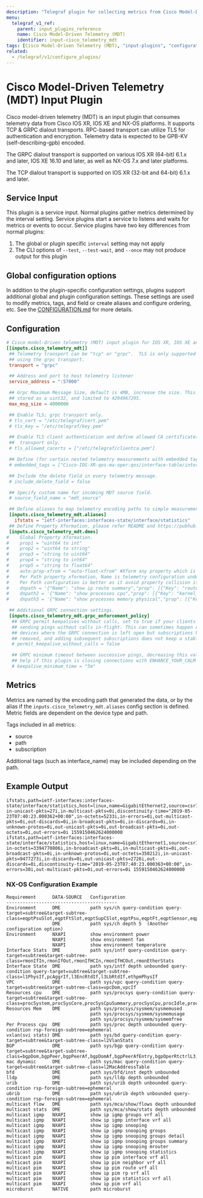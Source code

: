 ```yaml
---
description: "Telegraf plugin for collecting metrics from Cisco Model-Driven Telemetry (MDT)"
menu:
  telegraf_v1_ref:
    parent: input_plugins_reference
    name: Cisco Model-Driven Telemetry (MDT)
    identifier: input-cisco_telemetry_mdt
tags: [Cisco Model-Driven Telemetry (MDT), "input-plugins", "configuration"]
related:
  - /telegraf/v1/configure_plugins/
---
```


# Cisco Model-Driven Telemetry (MDT) Input Plugin

Cisco model-driven telemetry (MDT) is an input plugin that consumes telemetry
data from Cisco IOS XR, IOS XE and NX-OS platforms. It supports TCP & GRPC
dialout transports.  RPC-based transport can utilize TLS for authentication and
encryption.  Telemetry data is expected to be GPB-KV (self-describing-gpb)
encoded.

The GRPC dialout transport is supported on various IOS XR (64-bit) 6.1.x and
later, IOS XE 16.10 and later, as well as NX-OS 7.x and later platforms.

The TCP dialout transport is supported on IOS XR (32-bit and 64-bit) 6.1.x and
later.

## Service Input <!-- @/docs/includes/service_input.md -->

This plugin is a service input. Normal plugins gather metrics determined by the
interval setting. Service plugins start a service to listens and waits for
metrics or events to occur. Service plugins have two key differences from
normal plugins:

1. The global or plugin specific `interval` setting may not apply
2. The CLI options of `--test`, `--test-wait`, and `--once` may not produce
   output for this plugin

## Global configuration options <!-- @/docs/includes/plugin_config.md -->

In addition to the plugin-specific configuration settings, plugins support
additional global and plugin configuration settings. These settings are used to
modify metrics, tags, and field or create aliases and configure ordering, etc.
See the [CONFIGURATION.md](/telegraf/v1/configuration/#plugins) for more details.

[CONFIGURATION.md]: ../../../docs/CONFIGURATION.md#plugins

## Configuration

```toml @sample.conf
# Cisco model-driven telemetry (MDT) input plugin for IOS XR, IOS XE and NX-OS platforms
[[inputs.cisco_telemetry_mdt]]
 ## Telemetry transport can be "tcp" or "grpc".  TLS is only supported when
 ## using the grpc transport.
 transport = "grpc"

 ## Address and port to host telemetry listener
 service_address = ":57000"

 ## Grpc Maximum Message Size, default is 4MB, increase the size. This is
 ## stored as a uint32, and limited to 4294967295.
 max_msg_size = 4000000

 ## Enable TLS; grpc transport only.
 # tls_cert = "/etc/telegraf/cert.pem"
 # tls_key = "/etc/telegraf/key.pem"

 ## Enable TLS client authentication and define allowed CA certificates; grpc
 ##  transport only.
 # tls_allowed_cacerts = ["/etc/telegraf/clientca.pem"]

 ## Define (for certain nested telemetry measurements with embedded tags) which fields are tags
 # embedded_tags = ["Cisco-IOS-XR-qos-ma-oper:qos/interface-table/interface/input/service-policy-names/service-policy-instance/statistics/class-stats/class-name"]

 ## Include the delete field in every telemetry message.
 # include_delete_field = false

 ## Specify custom name for incoming MDT source field.
 # source_field_name = "mdt_source"

 ## Define aliases to map telemetry encoding paths to simple measurement names
 [inputs.cisco_telemetry_mdt.aliases]
   ifstats = "ietf-interfaces:interfaces-state/interface/statistics"
 ## Define Property Xformation, please refer README and https://pubhub.devnetcloud.com/media/dme-docs-9-3-3/docs/appendix/ for Model details.
 [inputs.cisco_telemetry_mdt.dmes]
#    Global Property Xformation.
#    prop1 = "uint64 to int"
#    prop2 = "uint64 to string"
#    prop3 = "string to uint64"
#    prop4 = "string to int64"
#    prop5 = "string to float64"
#    auto-prop-xfrom = "auto-float-xfrom" #Xform any property which is string, and has float number to type float64
#    Per Path property xformation, Name is telemetry configuration under sensor-group, path configuration "WORD         Distinguished Name"
#    Per Path configuration is better as it avoid property collision issue of types.
#    dnpath = '{"Name": "show ip route summary","prop": [{"Key": "routes","Value": "string"}, {"Key": "best-paths","Value": "string"}]}'
#    dnpath2 = '{"Name": "show processes cpu","prop": [{"Key": "kernel_percent","Value": "float"}, {"Key": "idle_percent","Value": "float"}, {"Key": "process","Value": "string"}, {"Key": "user_percent","Value": "float"}, {"Key": "onesec","Value": "float"}]}'
#    dnpath3 = '{"Name": "show processes memory physical","prop": [{"Key": "processname","Value": "string"}]}'

 ## Additional GRPC connection settings.
 [inputs.cisco_telemetry_mdt.grpc_enforcement_policy]
  ## GRPC permit keepalives without calls, set to true if your clients are
  ## sending pings without calls in-flight. This can sometimes happen on IOS-XE
  ## devices where the GRPC connection is left open but subscriptions have been
  ## removed, and adding subsequent subscriptions does not keep a stable session.
  # permit_keepalive_without_calls = false

  ## GRPC minimum timeout between successive pings, decreasing this value may
  ## help if this plugin is closing connections with ENHANCE_YOUR_CALM (too_many_pings).
  # keepalive_minimum_time = "5m"
```

## Metrics

Metrics are named by the encoding path that generated the data, or by the alias
if the `inputs.cisco_telemetry_mdt.aliases` config section is defined.
Metric fields are dependent on the device type and path.

Tags included in all metrics:

- source
- path
- subscription

Additional tags (such as interface_name) may be included depending on the path.

## Example Output

```text
ifstats,path=ietf-interfaces:interfaces-state/interface/statistics,host=linux,name=GigabitEthernet2,source=csr1kv,subscription=101 in-unicast-pkts=27i,in-multicast-pkts=0i,discontinuity-time="2019-05-23T07:40:23.000362+00:00",in-octets=5233i,in-errors=0i,out-multicast-pkts=0i,out-discards=0i,in-broadcast-pkts=0i,in-discards=0i,in-unknown-protos=0i,out-unicast-pkts=0i,out-broadcast-pkts=0i,out-octets=0i,out-errors=0i 1559150462624000000
ifstats,path=ietf-interfaces:interfaces-state/interface/statistics,host=linux,name=GigabitEthernet1,source=csr1kv,subscription=101 in-octets=3394770806i,in-broadcast-pkts=0i,in-multicast-pkts=0i,out-broadcast-pkts=0i,in-unknown-protos=0i,out-octets=350212i,in-unicast-pkts=9477273i,in-discards=0i,out-unicast-pkts=2726i,out-discards=0i,discontinuity-time="2019-05-23T07:40:23.000363+00:00",in-errors=30i,out-multicast-pkts=0i,out-errors=0i 1559150462624000000
```

### NX-OS Configuration Example

```text
Requirement      DATA-SOURCE   Configuration
-----------------------------------------
Environment      DME           path sys/ch query-condition query-target=subtree&target-subtree-class=eqptPsuSlot,eqptFtSlot,eqptSupCSlot,eqptPsu,eqptFt,eqptSensor,eqptLCSlot
                 DME           path sys/ch depth 5  (Another configuration option)
Environment      NXAPI         show environment power
                 NXAPI         show environment fan
                 NXAPI         show environment temperature
Interface Stats  DME           path sys/intf query-condition query-target=subtree&target-subtree-class=rmonIfIn,rmonIfOut,rmonIfHCIn,rmonIfHCOut,rmonEtherStats
Interface State  DME           path sys/intf depth unbounded query-condition query-target=subtree&target-subtree-class=l1PhysIf,pcAggrIf,l3EncRtdIf,l3LbRtdIf,ethpmPhysIf
VPC              DME           path sys/vpc query-condition query-target=subtree&target-subtree-class=vpcDom,vpcIf
Resources cpu    DME           path sys/procsys query-condition query-target=subtree&target-subtree-class=procSystem,procSysCore,procSysCpuSummary,procSysCpu,procIdle,procIrq,procKernel,procNice,procSoftirq,procTotal,procUser,procWait,procSysCpuHistory,procSysLoad
Resources Mem    DME           path sys/procsys/sysmem/sysmemused
                               path sys/procsys/sysmem/sysmemusage
                               path sys/procsys/sysmem/sysmemfree
Per Process cpu  DME           path sys/proc depth unbounded query-condition rsp-foreign-subtree=ephemeral
vxlan(svi stats) DME           path sys/bd query-condition query-target=subtree&target-subtree-class=l2VlanStats
BGP              DME           path sys/bgp query-condition query-target=subtree&target-subtree-class=bgpDom,bgpPeer,bgpPeerAf,bgpDomAf,bgpPeerAfEntry,bgpOperRtctrlL3,bgpOperRttP,bgpOperRttEntry,bgpOperAfCtrl
mac dynamic      DME           path sys/mac query-condition query-target=subtree&target-subtree-class=l2MacAddressTable
bfd              DME           path sys/bfd/inst depth unbounded
lldp             DME           path sys/lldp depth unbounded
urib             DME           path sys/urib depth unbounded query-condition rsp-foreign-subtree=ephemeral
u6rib            DME           path sys/u6rib depth unbounded query-condition rsp-foreign-subtree=ephemeral
multicast flow   DME           path sys/mca/show/flows depth unbounded
multicast stats  DME           path sys/mca/show/stats depth unbounded
multicast igmp   NXAPI         show ip igmp groups vrf all
multicast igmp   NXAPI         show ip igmp interface vrf all
multicast igmp   NXAPI         show ip igmp snooping
multicast igmp   NXAPI         show ip igmp snooping groups
multicast igmp   NXAPI         show ip igmp snooping groups detail
multicast igmp   NXAPI         show ip igmp snooping groups summary
multicast igmp   NXAPI         show ip igmp snooping mrouter
multicast igmp   NXAPI         show ip igmp snooping statistics
multicast pim    NXAPI         show ip pim interface vrf all
multicast pim    NXAPI         show ip pim neighbor vrf all
multicast pim    NXAPI         show ip pim route vrf all
multicast pim    NXAPI         show ip pim rp vrf all
multicast pim    NXAPI         show ip pim statistics vrf all
multicast pim    NXAPI         show ip pim vrf all
microburst       NATIVE        path microburst
```
